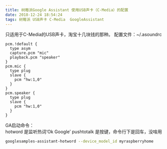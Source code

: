 ```yaml
---
title: 树莓派Google Assistant 使用USB声卡（C-Media）的配置
date: 2018-12-24 18:54:24
tags: 树莓派 USB声卡 C-Media  GoogleAssistant
---
```


只适用于C-Media的USB声卡，淘宝十几块钱的那种。
配置文件：~/.asoundrc

```
pcm.!default {
  type asym
  capture.pcm "mic"
  playback.pcm "speaker"
}
pcm.mic {
  type plug
  slave {
    pcm "hw:1,0"
  }
}
pcm.speaker {
  type plug
  slave {
    pcm "hw:1,0"
  }
}
```

GA启动命令：   
hotword 是监听热词‘Ok Google’
pushtotalk 是按键，命令行下是回车，没啥用  
```bash
googlesamples-assistant-hotword --device_model_id myraspberryhome
```
